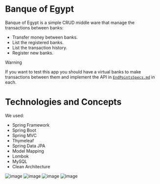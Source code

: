 # Banque of Egypt
Banque of Egypt is a simple CRUD middle ware that manage the transactions between banks:
- Transfer money between banks.
- List the registered banks.
- List the transaction history.
- Register new banks.

> [!WARNING]  
> If you want to test this app you should have a virtual banks to make transactions between them and implement the API in [`EndPointsSpecs.md`](https://github.com/mohamed-sallam/BanqueOfEgypt/blob/main-dev/EndPointsSpecs.md) in each.

# Technologies and Concepts
We used:
- Spring Framework
- Spring Boot
- Spring MVC
- Thymeleaf
- Spring Data JPA
- Model Mapping
- Lombok
- MySQL
- Clean Architecture

![image](https://github.com/user-attachments/assets/e5525ad9-a91c-463e-b14d-59cfe5343559)
![image](https://github.com/user-attachments/assets/35aca862-915e-4c9d-a78a-95d3a73a2f3f)
![image](https://github.com/user-attachments/assets/e8375778-e712-4d79-bc5c-507dca56954c)
![image](https://github.com/user-attachments/assets/48d30972-0127-4adf-a24e-2d453a74e0ef)

